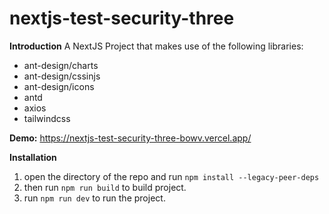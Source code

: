 
# nextjs-test-security-three

**Introduction**
A NextJS Project that makes use of the following libraries:

- ant-design/charts
- ant-design/cssinjs
- ant-design/icons
- antd
- axios
- tailwindcss

**Demo:**
https://nextjs-test-security-three-bowv.vercel.app/

**Installation**

1. open the directory of the repo and run `npm install --legacy-peer-deps`
2. then run `npm run build` to build project.
3. run `npm run dev` to run the project.





